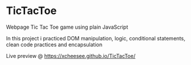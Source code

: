 # TicTacToe
Webpage Tic Tac Toe game using plain JavaScript

In this project i practiced DOM manipulation, logic, conditional statements, clean code practices and encapsulation

Live preview @ https://xcheesee.github.io/TicTacToe/
